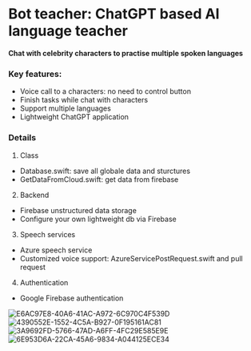 # Bot teacher: ChatGPT based AI language teacher
**Chat with celebrity characters to practise multiple spoken languages**

### Key features:
- Voice call to a characters: no need to control button
- Finish tasks while chat with characters
- Support multiple languages
- Lightweight ChatGPT application

### Details
1. Class
- Database.swift: save all globale data and sturctures
- GetDataFromCloud.swift: get data from firebase
2. Backend
- Firebase unstructured data storage
- Configure your own lightweight db via Firebase
3. Speech services
- Azure speech service
- Customized voice support: AzureServicePostRequest.swift and pull request
4. Authentication
- Google Firebase authentication

![E6AC97E8-40A6-41AC-A972-6C970C4F539D](https://user-images.githubusercontent.com/50688000/233960625-b9149f5f-1a60-469d-96b1-f3cdc263c3e9.jpeg)
![4390552E-1552-4C5A-B927-0F195161AC81](https://user-images.githubusercontent.com/50688000/233960643-4df91399-5fd3-4ee8-b1f0-2962a730de82.jpeg)
![3A9692FD-5766-47AD-A6FF-4FC29E585E9E](https://user-images.githubusercontent.com/50688000/233960665-ffa32f8a-d73b-40b0-90fc-fc5e66c79d8a.jpeg)
![6E953D6A-22CA-45A6-9834-A044125ECE34](https://user-images.githubusercontent.com/50688000/233960676-c74b3ffa-b93f-40a9-a209-75925c175df2.jpeg)

